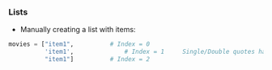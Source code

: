### Lists
* Manually creating a list with items:
```Python
movies = ["item1",         	# Index = 0
		  'item1',      		# Index = 1		Single/Double quotes have no difference for strings!
		  "item1"]    		# Index = 2

```
